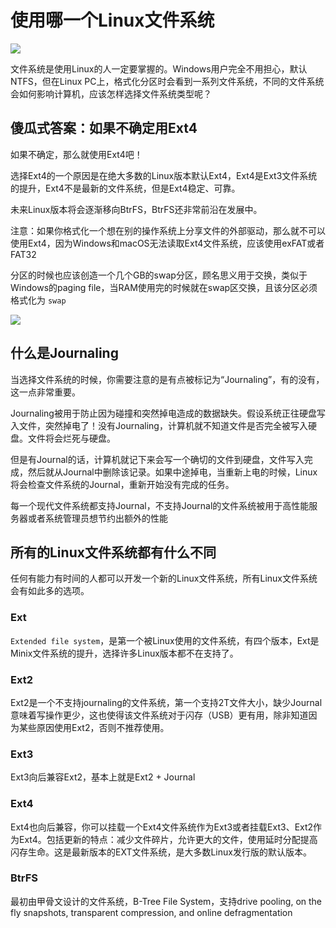 # 使用哪一个Linux文件系统

![](https://www.howtogeek.com/wp-content/uploads/2017/02/ximg_58af3af6f2b60.png.pagespeed.gp+jp+jw+pj+ws+js+rj+rp+rw+ri+cp+md.ic.3cfVRpwG9U.png)

文件系统是使用Linux的人一定要掌握的。Windows用户完全不用担心，默认NTFS，但在Linux PC上，格式化分区时会看到一系列文件系统，不同的文件系统会如何影响计算机，应该怎样选择文件系统类型呢？

## 傻瓜式答案：如果不确定用Ext4

如果不确定，那么就使用Ext4吧！

选择Ext4的一个原因是在绝大多数的Linux版本默认Ext4，Ext4是Ext3文件系统的提升，Ext4不是最新的文件系统，但是Ext4稳定、可靠。

未来Linux版本将会逐渐移向BtrFS，BtrFS还非常前沿在发展中。

注意：如果你格式化一个想在别的操作系统上分享文件的外部驱动，那么就不可以使用Ext4，因为Windows和macOS无法读取Ext4文件系统，应该使用exFAT或者FAT32

分区的时候也应该创造一个几个GB的swap分区，顾名思义用于交换，类似于Windows的paging file，当RAM使用完的时候就在swap区交换，且该分区必须格式化为 `swap`

![](https://www.howtogeek.com/wp-content/uploads/2017/02/ximg_58af3c7ed031b.png.pagespeed.gp+jp+jw+pj+ws+js+rj+rp+rw+ri+cp+md.ic.xzuo4SFc7v.png)

## 什么是Journaling

当选择文件系统的时候，你需要注意的是有点被标记为“Journaling”，有的没有，这一点非常重要。

Journaling被用于防止因为碰撞和突然掉电造成的数据缺失。假设系统正往硬盘写入文件，突然掉电了！没有Journaling，计算机就不知道文件是否完全被写入硬盘。文件将会烂死与硬盘。

但是有Journal的话，计算机就记下来会写一个确切的文件到硬盘，文件写入完成，然后就从Journal中删除该记录。如果中途掉电，当重新上电的时候，Linux将会检查文件系统的Journal，重新开始没有完成的任务。

每一个现代文件系统都支持Journal，不支持Journal的文件系统被用于高性能服务器或者系统管理员想节约出额外的性能

## 所有的Linux文件系统都有什么不同

任何有能力有时间的人都可以开发一个新的Linux文件系统，所有Linux文件系统会有如此多的选项。

### Ext

`Extended file system`，是第一个被Linux使用的文件系统，有四个版本，Ext是Minix文件系统的提升，选择许多Linux版本都不在支持了。

### Ext2

Ext2是一个不支持journaling的文件系统，第一个支持2T文件大小，缺少Journal意味着写操作更少，这也使得该文件系统对于闪存（USB）更有用，除非知道因为某些原因使用Ext2，否则不推荐使用。

### Ext3

Ext3向后兼容Ext2，基本上就是Ext2 + Journal

### Ext4

Ext4也向后兼容，你可以挂载一个Ext4文件系统作为Ext3或者挂载Ext3、Ext2作为Ext4。包括更新的特点：减少文件碎片，允许更大的文件，使用延时分配提高闪存生命。这是最新版本的EXT文件系统，是大多数Linux发行版的默认版本。

### BtrFS

最初由甲骨文设计的文件系统，B-Tree File System，支持drive pooling, on the fly snapshots, transparent compression, and online defragmentation